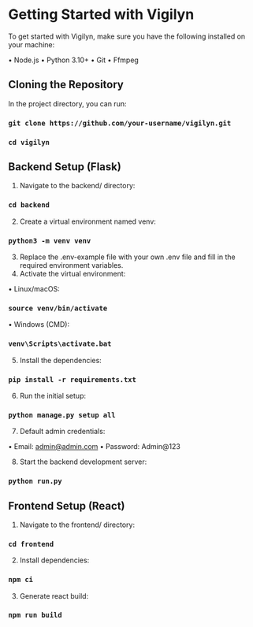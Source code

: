 # Getting Started with Vigilyn

To get started with Vigilyn, make sure you have the following installed on your machine:

•	Node.js
•	Python 3.10+
•	Git
•	Ffmpeg

## Cloning the Repository

In the project directory, you can run:

### `git clone https://github.com/your-username/vigilyn.git`
### `cd vigilyn`

## Backend Setup (Flask)

1.	Navigate to the backend/ directory:

### `cd backend`

2.	Create a virtual environment named venv:

### `python3 -m venv venv`

3.	Replace the .env-example file with your own .env file and fill in the required environment variables.
4.	Activate the virtual environment:

•	Linux/macOS:

### `source venv/bin/activate`

•	Windows (CMD):

### `venv\Scripts\activate.bat`

5.	Install the dependencies:

### `pip install -r requirements.txt`

6.	Run the initial setup:

### `python manage.py setup all`

7.	Default admin credentials:

•	Email: admin@admin.com
•	Password: Admin@123

8.	Start the backend development server:

### `python run.py`

## Frontend Setup (React)

1.	Navigate to the frontend/ directory:

### `cd frontend`

2.	Install dependencies:

### `npm ci`

3.	Generate react build:

### `npm run build`